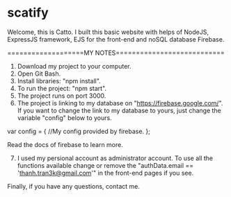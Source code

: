 # scatify
Welcome, this is Catto. I built this basic website with helps of NodeJS, ExpressJS framework, EJS for the front-end and noSQL database Firebase.

===================MY NOTES===========================

1. Download my project to your computer.
2. Open Git Bash.
3. Install libraries: "npm install".
4. To run the project: "npm start".
5. The project runs on port 3000.
6. The project is linking to my database on "https://firebase.google.com/". If you want to change the link to my database to yours, just change the  variable "config" below to yours.

var config = {
    //My config provided by firebase.
  };
  
  Read the docs of firebase to learn more.
  
7. I used my persional account as administrator account. To use all the functions available change or remove the "authData.email == 'thanh.tran3k@gmail.com'" in the front-end pages if you see.

Finally, if you have any questions, contact me.
